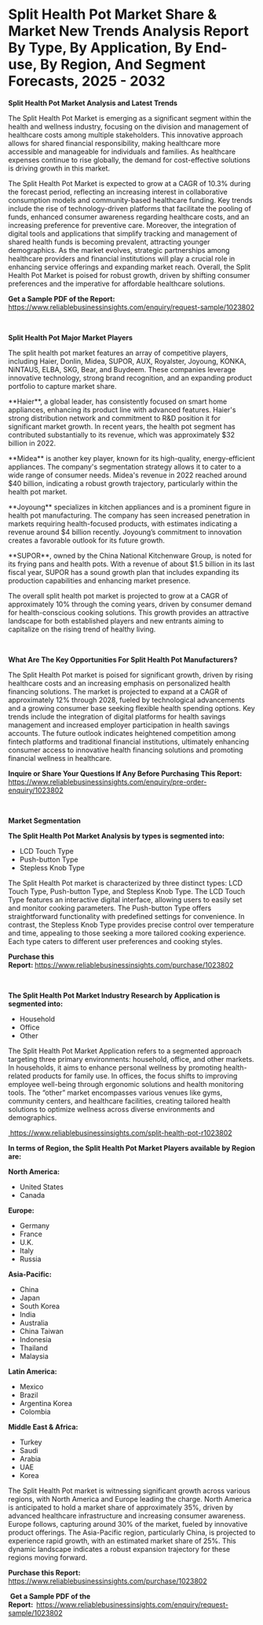 <p><h1>Split Health Pot Market Share & Market New Trends Analysis Report By Type, By Application, By End-use, By Region, And Segment Forecasts, 2025 - 2032</h1></p><p><strong>Split Health Pot Market Analysis and Latest Trends</strong></p>
<p><p>The Split Health Pot Market is emerging as a significant segment within the health and wellness industry, focusing on the division and management of healthcare costs among multiple stakeholders. This innovative approach allows for shared financial responsibility, making healthcare more accessible and manageable for individuals and families. As healthcare expenses continue to rise globally, the demand for cost-effective solutions is driving growth in this market.</p><p>The Split Health Pot Market is expected to grow at a CAGR of 10.3% during the forecast period, reflecting an increasing interest in collaborative consumption models and community-based healthcare funding. Key trends include the rise of technology-driven platforms that facilitate the pooling of funds, enhanced consumer awareness regarding healthcare costs, and an increasing preference for preventive care. Moreover, the integration of digital tools and applications that simplify tracking and management of shared health funds is becoming prevalent, attracting younger demographics. As the market evolves, strategic partnerships among healthcare providers and financial institutions will play a crucial role in enhancing service offerings and expanding market reach. Overall, the Split Health Pot Market is poised for robust growth, driven by shifting consumer preferences and the imperative for affordable healthcare solutions.</p></p>
<p><strong>Get a Sample PDF of the Report:&nbsp;</strong> <a href="https://www.reliablebusinessinsights.com/enquiry/request-sample/1023802?utm_campaign=1581&utm_medium=2&utm_source=Github&utm_content=ia&utm_term=18042025&utm_id=split-health-pot">https://www.reliablebusinessinsights.com/enquiry/request-sample/1023802</a></p>
<p>&nbsp;</p>
<p><strong>Split Health Pot Major Market Players</strong></p>
<p><p>The split health pot market features an array of competitive players, including Haier, Donlin, Midea, SUPOR, AUX, Royalster, Joyoung, KONKA, NiNTAUS, ELBA, SKG, Bear, and Buydeem. These companies leverage innovative technology, strong brand recognition, and an expanding product portfolio to capture market share.</p><p>**Haier**, a global leader, has consistently focused on smart home appliances, enhancing its product line with advanced features. Haier's strong distribution network and commitment to R&D position it for significant market growth. In recent years, the health pot segment has contributed substantially to its revenue, which was approximately $32 billion in 2022.</p><p>**Midea** is another key player, known for its high-quality, energy-efficient appliances. The company's segmentation strategy allows it to cater to a wide range of consumer needs. Midea's revenue in 2022 reached around $40 billion, indicating a robust growth trajectory, particularly within the health pot market.</p><p>**Joyoung** specializes in kitchen appliances and is a prominent figure in health pot manufacturing. The company has seen increased penetration in markets requiring health-focused products, with estimates indicating a revenue around $4 billion recently. Joyoung’s commitment to innovation creates a favorable outlook for its future growth.</p><p>**SUPOR**, owned by the China National Kitchenware Group, is noted for its frying pans and health pots. With a revenue of about $1.5 billion in its last fiscal year, SUPOR has a sound growth plan that includes expanding its production capabilities and enhancing market presence.</p><p>The overall split health pot market is projected to grow at a CAGR of approximately 10% through the coming years, driven by consumer demand for health-conscious cooking solutions. This growth provides an attractive landscape for both established players and new entrants aiming to capitalize on the rising trend of healthy living.</p></p>
<p>&nbsp;</p>
<p><strong>What Are The Key Opportunities For Split Health Pot Manufacturers?</strong></p>
<p><p>The Split Health Pot market is poised for significant growth, driven by rising healthcare costs and an increasing emphasis on personalized health financing solutions. The market is projected to expand at a CAGR of approximately 12% through 2028, fueled by technological advancements and a growing consumer base seeking flexible health spending options. Key trends include the integration of digital platforms for health savings management and increased employer participation in health savings accounts. The future outlook indicates heightened competition among fintech platforms and traditional financial institutions, ultimately enhancing consumer access to innovative health financing solutions and promoting financial wellness in healthcare.</p></p>
<p><strong>Inquire or Share Your Questions If Any Before Purchasing This Report:</strong> <a href="https://www.reliablebusinessinsights.com/enquiry/pre-order-enquiry/1023802?utm_campaign=1581&utm_medium=2&utm_source=Github&utm_content=ia&utm_term=18042025&utm_id=split-health-pot">https://www.reliablebusinessinsights.com/enquiry/pre-order-enquiry/1023802</a></p>
<p>&nbsp;</p>
<p><strong>Market Segmentation</strong></p>
<p><strong>The Split Health Pot Market Analysis by types is segmented into:</strong></p>
<p><ul><li>LCD Touch Type</li><li>Push-button Type</li><li>Stepless Knob Type</li></ul></p>
<p><p>The Split Health Pot market is characterized by three distinct types: LCD Touch Type, Push-button Type, and Stepless Knob Type. The LCD Touch Type features an interactive digital interface, allowing users to easily set and monitor cooking parameters. The Push-button Type offers straightforward functionality with predefined settings for convenience. In contrast, the Stepless Knob Type provides precise control over temperature and time, appealing to those seeking a more tailored cooking experience. Each type caters to different user preferences and cooking styles.</p></p>
<p><strong>Purchase this Report:&nbsp;</strong><a href="https://www.reliablebusinessinsights.com/purchase/1023802?utm_campaign=1581&utm_medium=2&utm_source=Github&utm_content=ia&utm_term=18042025&utm_id=split-health-pot">https://www.reliablebusinessinsights.com/purchase/1023802</a></p>
<p>&nbsp;</p>
<p><strong>The Split Health Pot Market Industry Research by Application is segmented into:</strong></p>
<p><ul><li>Household</li><li>Office</li><li>Other</li></ul></p>
<p><p>The Split Health Pot Market Application refers to a segmented approach targeting three primary environments: household, office, and other markets. In households, it aims to enhance personal wellness by promoting health-related products for family use. In offices, the focus shifts to improving employee well-being through ergonomic solutions and health monitoring tools. The “other” market encompasses various venues like gyms, community centers, and healthcare facilities, creating tailored health solutions to optimize wellness across diverse environments and demographics.</p></p>
<p><a href="https://www.reliablebusinessinsights.com/split-health-pot-r1023802?utm_campaign=1581&utm_medium=2&utm_source=Github&utm_content=ia&utm_term=18042025&utm_id=split-health-pot">&nbsp;https://www.reliablebusinessinsights.com/split-health-pot-r1023802</a></p>
<p><strong>In terms of Region, the Split Health Pot Market Players available by Region are:</strong></p>
<p>
    <p> <strong> North America: </strong>
        <ul>
            <li>United States</li>
            <li>Canada</li>
        </ul>
        </p> 
    <p> <strong> Europe: </strong>
        <ul>
            <li>Germany</li>
            <li>France</li>
            <li>U.K.</li>
            <li>Italy</li>
            <li>Russia</li>
        </ul>
        </p> 
    <p> <strong> Asia-Pacific: </strong>
        <ul>
            <li>China</li>
            <li>Japan</li>
            <li>South Korea</li>
            <li>India</li>
            <li>Australia</li>
            <li>China Taiwan</li>
            <li>Indonesia</li>
            <li>Thailand</li>
            <li>Malaysia</li>
        </ul>
        </p> 
    <p> <strong> Latin America: </strong>
        <ul>
            <li>Mexico</li>
            <li>Brazil</li>
            <li>Argentina Korea</li>
            <li>Colombia</li>
        </ul>
        </p> 
    <p> <strong> Middle East & Africa: </strong>
        <ul>
            <li>Turkey</li>
            <li>Saudi</li>
            <li>Arabia</li>
            <li>UAE</li>
            <li>Korea</li>
        </ul>
    </p>
    </p>
<p><p>The Split Health Pot market is witnessing significant growth across various regions, with North America and Europe leading the charge. North America is anticipated to hold a market share of approximately 35%, driven by advanced healthcare infrastructure and increasing consumer awareness. Europe follows, capturing around 30% of the market, fueled by innovative product offerings. The Asia-Pacific region, particularly China, is projected to experience rapid growth, with an estimated market share of 25%. This dynamic landscape indicates a robust expansion trajectory for these regions moving forward.</p></p>
<p><strong>Purchase this Report: </strong><a href="https://www.reliablebusinessinsights.com/purchase/1023802?utm_campaign=1581&utm_medium=2&utm_source=Github&utm_content=ia&utm_term=18042025&utm_id=split-health-pot">https://www.reliablebusinessinsights.com/purchase/1023802</a></p>
<p>&nbsp;<strong>Get a Sample PDF of the Report:&nbsp;&nbsp;</strong><a href="https://www.reliablebusinessinsights.com/enquiry/request-sample/1023802?utm_campaign=1581&utm_medium=2&utm_source=Github&utm_content=ia&utm_term=18042025&utm_id=split-health-pot">https://www.reliablebusinessinsights.com/enquiry/request-sample/1023802</a></p>
<p><strong></strong></p>
<p><p></p><p></p><p></p></p>